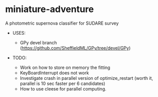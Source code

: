 miniature-adventure
===================

A photometric supernova classifier for SUDARE survey

- USES:
  - GPy devel branch (https://github.com/SheffieldML/GPy/tree/devel/GPy) 

- TODO:
  - Work on how to store on memory the fitting
  - KeyBoardInterrupt does not work
  - Investigate crash in parallel version of optimize_restart (worth it, parallel is 10 sec faster per 6 candidates)
  - How to use cleese for parallel computing.
